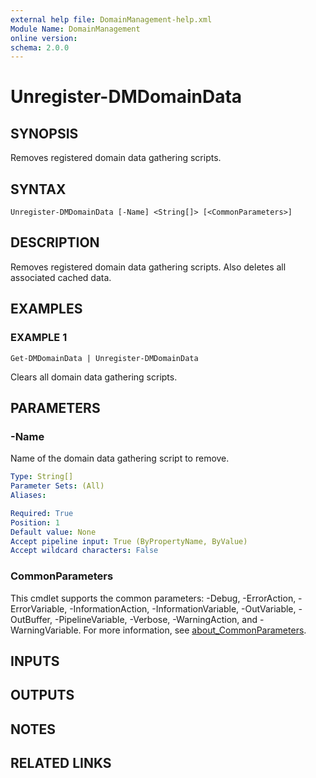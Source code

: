 ```yaml
---
external help file: DomainManagement-help.xml
Module Name: DomainManagement
online version:
schema: 2.0.0
---
```


# Unregister-DMDomainData

## SYNOPSIS
Removes registered domain data gathering scripts.

## SYNTAX

```
Unregister-DMDomainData [-Name] <String[]> [<CommonParameters>]
```

## DESCRIPTION
Removes registered domain data gathering scripts.
Also deletes all associated cached data.

## EXAMPLES

### EXAMPLE 1
```
Get-DMDomainData | Unregister-DMDomainData
```

Clears all domain data gathering scripts.

## PARAMETERS

### -Name
Name of the domain data gathering script to remove.

```yaml
Type: String[]
Parameter Sets: (All)
Aliases:

Required: True
Position: 1
Default value: None
Accept pipeline input: True (ByPropertyName, ByValue)
Accept wildcard characters: False
```

### CommonParameters
This cmdlet supports the common parameters: -Debug, -ErrorAction, -ErrorVariable, -InformationAction, -InformationVariable, -OutVariable, -OutBuffer, -PipelineVariable, -Verbose, -WarningAction, and -WarningVariable. For more information, see [about_CommonParameters](http://go.microsoft.com/fwlink/?LinkID=113216).

## INPUTS

## OUTPUTS

## NOTES

## RELATED LINKS
